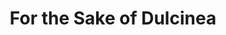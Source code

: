 --- 
title: "For the Sake of Dulcinea"
publishdate: "2019-3-1T16:48:46+02:00"
src: "https://365manga.net/manga/for-the-sake-of-dulcinea"
image: "https://data.365manga.net/images/thumbnails/30394-for-the-sake-of-dulcinea.jpg"
description: " From Pink Rose Scans: Though we often regret what we say, it is still impossible to undo those mistakes. Even in proverbs they teach 'think thrice before you say it'. Yet, if there is something you want to change no matter what and there appears a time machine, Would you use it? I know I would. 'Even if I dedicated my life to music,…"
---